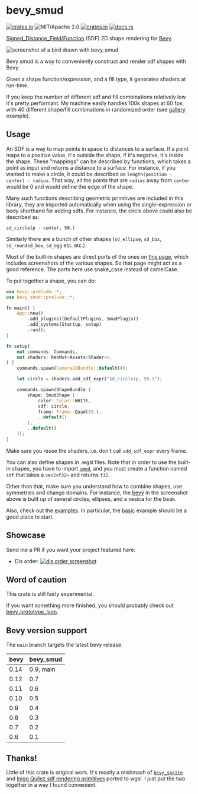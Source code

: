 # bevy_smud

[![crates.io](https://img.shields.io/crates/v/bevy_smud.svg)](https://crates.io/crates/bevy_smud)
![MIT/Apache 2.0](https://img.shields.io/badge/license-MIT%2FApache-blue.svg)
[![crates.io](https://img.shields.io/crates/d/bevy_smud.svg)](https://crates.io/crates/bevy_smud)
[![docs.rs](https://img.shields.io/docsrs/bevy_smud)](https://docs.rs/bevy_smud)

[Signed_Distance_Field/Function][SDF] (SDF) 2D shape rendering for [Bevy](https://bevyengine.org).

![screenshot of a bird drawn with bevy_smud](https://johanhelsing.studio/assets/bevy_smud_banner.png)

Bevy smud is a way to conveniently construct and render sdf shapes with Bevy.

Given a shape function/expression, and a fill type, it generates shaders at run-time.

If you keep the number of different sdf and fill combinations relatively low it's pretty performant. My machine easily handles 100k shapes at 60 fps, with 40 different shape/fill combinations in randomized order (see [gallery](https://github.com/johanhelsing/bevy_smud/blob/main/examples/gallery.rs) example).

## Usage

An SDF is a way to map points in space to distances to a surface. If a point maps to a positive value, it's outside the shape, if it's negative, it's inside the shape. These "mappings" can be described by functions, which takes a point as input and returns a distance to a surface. For instance, if you wanted to make a circle, it could be described as `length(position - center) - radius`. That way, all the points that are `radius` away from `center` would be 0 and would define the edge of the shape.

Many such functions describing geometric primitives are included in this library, they are imported automatically when using the single-expression or body shorthand for adding sdfs. For instance, the circle above could also be described as:

```wgsl
sd_circle(p - center, 50.)
```

Similarly there are a bunch of other shapes (`sd_ellipse`, `sd_box`, `sd_rounded_box`, `sd_egg` etc. etc.)

Most of the built-in shapes are direct ports of the ones on [this page](https://iquilezles.org/www/articles/distfunctions2d/distfunctions2d.htm), which includes screenshots of the various shapes. So that page might act as a good reference. The ports here use snake_case instead of camelCase.

To put together a shape, you can do:

```rust no_run
use bevy::prelude::*;
use bevy_smud::prelude::*;

fn main() {
    App::new()
        .add_plugins((DefaultPlugins, SmudPlugin))
        .add_systems(Startup, setup)
        .run();
}

fn setup(
    mut commands: Commands,
    mut shaders: ResMut<Assets<Shader>>,
) {
    commands.spawn(Camera2dBundle::default());

    let circle = shaders.add_sdf_expr("sd_circle(p, 50.)");

    commands.spawn(ShapeBundle {
        shape: SmudShape {
            color: Color::WHITE,
            sdf: circle,
            frame: Frame::Quad(55.),
            ..default()
        },
        ..default()
    });
}
```

Make sure you reuse the shaders, i.e. don't call `add_sdf_expr` every frame.

You can also define shapes in .wgsl files. Note that in order to use the built-in shapes, you have to import [`smud`](https://github.com/johanhelsing/bevy_smud/blob/main/assets/smud.wgsl), and you must create a function named `sdf` that takes a `vec2<f32>` and returns `f32`.

Other than that, make sure you understand how to combine shapes, use symmetries and change domains. For instance, the [bevy](https://github.com/johanhelsing/bevy_smud/blob/main/assets/bevy.wgsl) in the screenshot above is built up of several circles, ellipses, and a vesica for the beak.

Also, check out the [examples](https://github.com/johanhelsing/bevy_smud/blob/main/examples). In particular, the [basic](https://github.com/johanhelsing/bevy_smud/blob/main/examples/basic.rs) example should be a good place to start.

## Showcase

Send me a PR if you want your project featured here:

- Dis order: [![dis order screenshot](https://johanhelsing.studio/assets/dis-order.png)](https://jhelsing.itch.io/dis-order)

## Word of caution

This crate is still fairly experimental.

If you want something more finished, you should probably check out [bevy_prototype_lyon](https://github.com/Nilirad/bevy_prototype_lyon).

## Bevy version support

The `main` branch targets the latest bevy release.

|bevy|bevy_smud|
|----|---------|
|0.14|0.9, main|
|0.12|0.7      |
|0.11|0.6      |
|0.10|0.5      |
|0.9 |0.4      |
|0.8 |0.3      |
|0.7 |0.2      |
|0.6 |0.1      |

## Thanks!

Little of this crate is original work. It's mostly a mishmash of [`bevy_sprite`](https://github.com/bevyengine/bevy/tree/main/crates/bevy_sprite) and [Inigo Quilez sdf rendering primitives](https://iquilezles.org/www/articles/distfunctions2d/distfunctions2d.htm) ported to wgsl. I just put the two together in a way I found convenient.

[SDF]: https://en.wikipedia.org/wiki/Signed_distance_function
